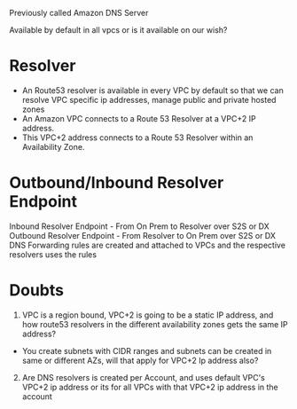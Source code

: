 Previously called Amazon DNS Server

Available by default in all vpcs or is it available on our wish?

# Resolver
- An Route53 resolver is available in every VPC by default so that we can resolve VPC specific ip addresses, manage public and private hosted zones
- An Amazon VPC connects to a Route 53 Resolver at a VPC+2 IP address. 
- This VPC+2 address connects to a Route 53 Resolver within an Availability Zone.

# Outbound/Inbound Resolver Endpoint
Inbound Resolver Endpoint - From On Prem to Resolver over S2S or DX
Outbound Resolver Endpoint - From Resolver to On Prem over S2S or DX
DNS Forwarding rules are created and attached to VPCs and the respective resolvers uses the rules

# Doubts
1. VPC is a region bound, VPC+2 is going to be a static IP address, and how route53 resolvers in the different availability zones gets the same IP address? 
- You create subnets with CIDR ranges and subnets can be created in same or different AZs, will that apply for VPC+2 Ip address also?

2. Are DNS resolvers is created per Account, and uses default VPC's VPC+2 ip address or its for all VPCs with that VPC+2 ip address in the account



